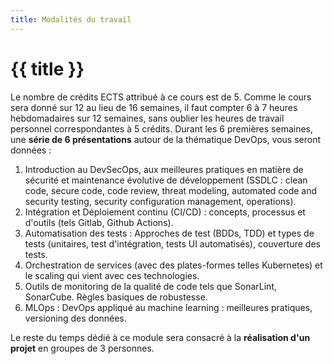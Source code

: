 ```yaml
---
title: Modalités du travail
---
```


# {{ title }}

Le nombre de crédits ECTS attribué à ce cours est de 5. Comme le cours sera donné sur 12 au lieu de
16 semaines, il faut compter 6 à 7 heures hebdomadaires sur 12 semaines, sans oublier les heures de
travail personnel correspondantes à 5 crédits.
Durant les 6 premières semaines, une **série de 6 présentations** autour de la thématique DevOps,
vous seront données :

1. Introduction au DevSecOps, aux meilleures pratiques en matière de sécurité et maintenance
   évolutive de développement (SSDLC : clean code, secure code, code review, threat modeling,
   automated code and security testing, security configuration management, operations).
1. Intégration et Déploiement continu (CI/CD) : concepts, processus et d'outils (tels Gitlab, Github
   Actions).
1. Automatisation des tests : Approches de test (BDDs, TDD) et types de tests (unitaires, test
   d'intégration, tests UI automatisés), couverture des tests.
1. Orchestration de services (avec des plates-formes telles Kubernetes) et le scaling qui vient avec
   ces technologies.
1. Outils de monitoring de la qualité de code tels que SonarLint, SonarCube. Règles basiques de
   robustesse.
1. MLOps : DevOps appliqué au machine learning : meilleures pratiques, versioning des données.

Le reste du temps dédié à ce module sera consacré à la **réalisation d'un projet** en groupes de 3
personnes.

